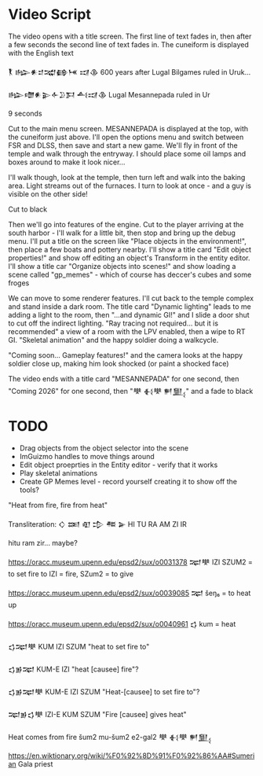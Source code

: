 # Video Script

The video opens with a title screen. The first line of text fades in, then after a few seconds the second line of text fades in. The cuneiform is displayed with the English text

 𒐞             𒈗𒀭𒄑𒉋𒂵𒎌         𒀕𒆠
600 years after Lugal Bilgames ruled in Uruk...

𒈗𒈩𒀭𒉌𒅆𒊒𒁕         𒋀𒀕𒆠
Lugal Mesannepada ruled in Ur

9 seconds

Cut to the main menu screen. MESANNEPADA is displayed at the top, with the cuneiform just above. I'll open the options menu and switch between FSR and DLSS, then save and start a new game. We'll fly in front of the temple and walk through the entryway. I should place some oil lamps and boxes around to make it look nicer...

I'll walk though, look at the temple, then turn left and walk into the baking area. Light streams out of the furnaces. I turn to look at once - and a guy is visible on the other side!

Cut to black

Then we'll go into features of the engine. Cut to the player arriving at the south harbor - I'll walk for a little bit, then stop and bring up the debug menu. I'll put a title on the screen like "Place objects in the environment!", then place a few boats and pottery nearby. I'll show a title card "Edit object properties!" and show off editing an object's Transform in the entity editor. I'll show a title car "Organize objects into scenes!" and show loading a scene called "gp_memes" - which of course has deccer's cubes and some froges

We can move to some renderer features. I'll cut back to the temple complex and stand inside a dark room. The title card "Dynamic lighting" leads to me adding a light to the room, then "...and dynamic GI!" and I slide a door shut to cut off the indirect lighting. "Ray tracing not required... but it is recommended" a view of a room with the LPV enabled, then a wipe to RT GI. "Skeletal animation" and the happy soldier doing a walkcycle. 

"Coming soon... Gameplay features!" and the camera looks at the happy soldier close up, making him look shocked (or paint a shocked face)

The video ends with a title card "MESANNEPADA" for one second, then "Coming 2026" for one second, then "𒋧 𒈬𒋧 𒂍𒅅" and a fade to black

# TODO
- Drag objects from the object selector into the scene
- ImGuizmo handles to move things around
- Edit object proeprties in the Entity editor - verify that it works
- Play skeletal animations
- Create GP Memes level - record yourself creating it to show off the tools?

"Heat from fire, fire from heat"

Transliteration:
𒄭 𒌅 𒊏 𒄠 𒍣 𒅕
HI TU  RA AM  ZI IR

hitu ram zir... maybe?

https://oracc.museum.upenn.edu/epsd2/sux/o0031378
𒉈𒋧
IZI SZUM2 = to set fire to
IZI = fire, SZum2 = to give

https://oracc.museum.upenn.edu/epsd2/sux/o0039085
𒉈
šeŋ₆ = to heat up

https://oracc.museum.upenn.edu/epsd2/sux/o0040961
𒌓
kum = heat

𒌓𒉈𒋧
KUM IZI SZUM
"heat to set fire to"

𒌓𒂊𒉈
KUM-E IZI
"heat [causee] fire"?

𒌓𒂊𒉈𒋧
KUM-E IZI SZUM
"Heat-[causee] to set fire to"?

𒉈𒂊𒌓𒋧
IZI-E KUM SZUM
"Fire [causee] gives heat"

Heat comes from fire
šum2 mu-šum2 e2-gal2
𒋧 𒈬𒋧 𒂍𒅅

https://en.wiktionary.org/wiki/%F0%92%8D%91%F0%92%86%AA#Sumerian Gala priest
